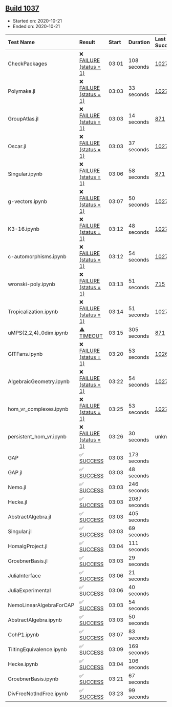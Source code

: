 ## [Build 1037](https://oscarci.mathematik.uni-kl.de/job/oscar-stable/1037/)

* Started on: 2020-10-21
* Ended on: 2020-10-21

| Test Name    | Result | Start | Duration | Last Success | First Failure |
|:-------------|:-------|:------|:---------|:-------------|:--------------|
| CheckPackages | ❌ [FAILURE (status = 1)](https://oscarci.mathematik.uni-kl.de/job/oscar-stable/1037/artifact/logs/build-1037/CheckPackages.log) | 03:01 | 108 seconds | [1027](https://oscarci.mathematik.uni-kl.de/job/oscar-stable/1027/) | [1028](https://oscarci.mathematik.uni-kl.de/job/oscar-stable/1028/) |
| Polymake.jl | ❌ [FAILURE (status = 1)](https://oscarci.mathematik.uni-kl.de/job/oscar-stable/1037/artifact/logs/build-1037/Polymake.jl.log) | 03:03 | 33 seconds | [1027](https://oscarci.mathematik.uni-kl.de/job/oscar-stable/1027/) | [1028](https://oscarci.mathematik.uni-kl.de/job/oscar-stable/1028/) |
| GroupAtlas.jl | ❌ [FAILURE (status = 1)](https://oscarci.mathematik.uni-kl.de/job/oscar-stable/1037/artifact/logs/build-1037/GroupAtlas.jl.log) | 03:03 | 14 seconds | [871](https://oscarci.mathematik.uni-kl.de/job/oscar-stable/871/) | [872](https://oscarci.mathematik.uni-kl.de/job/oscar-stable/872/) |
| Oscar.jl | ❌ [FAILURE (status = 1)](https://oscarci.mathematik.uni-kl.de/job/oscar-stable/1037/artifact/logs/build-1037/Oscar.jl.log) | 03:03 | 37 seconds | [1027](https://oscarci.mathematik.uni-kl.de/job/oscar-stable/1027/) | [1028](https://oscarci.mathematik.uni-kl.de/job/oscar-stable/1028/) |
| Singular.ipynb | ❌ [FAILURE (status = 1)](https://oscarci.mathematik.uni-kl.de/job/oscar-stable/1037/artifact/logs/build-1037/Singular.ipynb.log) | 03:06 | 58 seconds | [871](https://oscarci.mathematik.uni-kl.de/job/oscar-stable/871/) | [872](https://oscarci.mathematik.uni-kl.de/job/oscar-stable/872/) |
| g-vectors.ipynb | ❌ [FAILURE (status = 1)](https://oscarci.mathematik.uni-kl.de/job/oscar-stable/1037/artifact/logs/build-1037/g-vectors.ipynb.log) | 03:07 | 50 seconds | [1027](https://oscarci.mathematik.uni-kl.de/job/oscar-stable/1027/) | [1028](https://oscarci.mathematik.uni-kl.de/job/oscar-stable/1028/) |
| K3-16.ipynb | ❌ [FAILURE (status = 1)](https://oscarci.mathematik.uni-kl.de/job/oscar-stable/1037/artifact/logs/build-1037/K3-16.ipynb.log) | 03:12 | 48 seconds | [1027](https://oscarci.mathematik.uni-kl.de/job/oscar-stable/1027/) | [1028](https://oscarci.mathematik.uni-kl.de/job/oscar-stable/1028/) |
| c-automorphisms.ipynb | ❌ [FAILURE (status = 1)](https://oscarci.mathematik.uni-kl.de/job/oscar-stable/1037/artifact/logs/build-1037/c-automorphisms.ipynb.log) | 03:12 | 54 seconds | [1027](https://oscarci.mathematik.uni-kl.de/job/oscar-stable/1027/) | [1028](https://oscarci.mathematik.uni-kl.de/job/oscar-stable/1028/) |
| wronski-poly.ipynb | ❌ [FAILURE (status = 1)](https://oscarci.mathematik.uni-kl.de/job/oscar-stable/1037/artifact/logs/build-1037/wronski-poly.ipynb.log) | 03:13 | 51 seconds | [715](https://oscarci.mathematik.uni-kl.de/job/oscar-stable/715/) | [716](https://oscarci.mathematik.uni-kl.de/job/oscar-stable/716/) |
| Tropicalization.ipynb | ❌ [FAILURE (status = 1)](https://oscarci.mathematik.uni-kl.de/job/oscar-stable/1037/artifact/logs/build-1037/Tropicalization.ipynb.log) | 03:14 | 51 seconds | [1027](https://oscarci.mathematik.uni-kl.de/job/oscar-stable/1027/) | [1028](https://oscarci.mathematik.uni-kl.de/job/oscar-stable/1028/) |
| uMPS(2,2,4)_0dim.ipynb | ⚠ [TIMEOUT](https://oscarci.mathematik.uni-kl.de/job/oscar-stable/1037/artifact/logs/build-1037/uMPS-2-2-4-_0dim.ipynb.log) | 03:15 | 305 seconds | [871](https://oscarci.mathematik.uni-kl.de/job/oscar-stable/871/) | [872](https://oscarci.mathematik.uni-kl.de/job/oscar-stable/872/) |
| GITFans.ipynb | ❌ [FAILURE (status = 1)](https://oscarci.mathematik.uni-kl.de/job/oscar-stable/1037/artifact/logs/build-1037/GITFans.ipynb.log) | 03:20 | 53 seconds | [1026](https://oscarci.mathematik.uni-kl.de/job/oscar-stable/1026/) | [1027](https://oscarci.mathematik.uni-kl.de/job/oscar-stable/1027/) |
| AlgebraicGeometry.ipynb | ❌ [FAILURE (status = 1)](https://oscarci.mathematik.uni-kl.de/job/oscar-stable/1037/artifact/logs/build-1037/AlgebraicGeometry.ipynb.log) | 03:22 | 54 seconds | [1027](https://oscarci.mathematik.uni-kl.de/job/oscar-stable/1027/) | [1028](https://oscarci.mathematik.uni-kl.de/job/oscar-stable/1028/) |
| hom_vr_complexes.ipynb | ❌ [FAILURE (status = 1)](https://oscarci.mathematik.uni-kl.de/job/oscar-stable/1037/artifact/logs/build-1037/hom_vr_complexes.ipynb.log) | 03:25 | 53 seconds | [1027](https://oscarci.mathematik.uni-kl.de/job/oscar-stable/1027/) | [1028](https://oscarci.mathematik.uni-kl.de/job/oscar-stable/1028/) |
| persistent_hom_vr.ipynb | ❌ [FAILURE (status = 1)](https://oscarci.mathematik.uni-kl.de/job/oscar-stable/1037/artifact/logs/build-1037/persistent_hom_vr.ipynb.log) | 03:26 | 30 seconds | unknown | unknown |
| GAP | ✅ [SUCCESS](https://oscarci.mathematik.uni-kl.de/job/oscar-stable/1037/artifact/logs/build-1037/GAP.log) | 03:03 | 173 seconds |  |  |
| GAP.jl | ✅ [SUCCESS](https://oscarci.mathematik.uni-kl.de/job/oscar-stable/1037/artifact/logs/build-1037/GAP.jl.log) | 03:03 | 48 seconds |  |  |
| Nemo.jl | ✅ [SUCCESS](https://oscarci.mathematik.uni-kl.de/job/oscar-stable/1037/artifact/logs/build-1037/Nemo.jl.log) | 03:03 | 246 seconds |  |  |
| Hecke.jl | ✅ [SUCCESS](https://oscarci.mathematik.uni-kl.de/job/oscar-stable/1037/artifact/logs/build-1037/Hecke.jl.log) | 03:03 | 2087 seconds |  |  |
| AbstractAlgebra.jl | ✅ [SUCCESS](https://oscarci.mathematik.uni-kl.de/job/oscar-stable/1037/artifact/logs/build-1037/AbstractAlgebra.jl.log) | 03:03 | 405 seconds |  |  |
| Singular.jl | ✅ [SUCCESS](https://oscarci.mathematik.uni-kl.de/job/oscar-stable/1037/artifact/logs/build-1037/Singular.jl.log) | 03:03 | 69 seconds |  |  |
| HomalgProject.jl | ✅ [SUCCESS](https://oscarci.mathematik.uni-kl.de/job/oscar-stable/1037/artifact/logs/build-1037/HomalgProject.jl.log) | 03:04 | 111 seconds |  |  |
| GroebnerBasis.jl | ✅ [SUCCESS](https://oscarci.mathematik.uni-kl.de/job/oscar-stable/1037/artifact/logs/build-1037/GroebnerBasis.jl.log) | 03:03 | 29 seconds |  |  |
| JuliaInterface | ✅ [SUCCESS](https://oscarci.mathematik.uni-kl.de/job/oscar-stable/1037/artifact/logs/build-1037/JuliaInterface.log) | 03:06 | 21 seconds |  |  |
| JuliaExperimental | ✅ [SUCCESS](https://oscarci.mathematik.uni-kl.de/job/oscar-stable/1037/artifact/logs/build-1037/JuliaExperimental.log) | 03:06 | 40 seconds |  |  |
| NemoLinearAlgebraForCAP | ✅ [SUCCESS](https://oscarci.mathematik.uni-kl.de/job/oscar-stable/1037/artifact/logs/build-1037/NemoLinearAlgebraForCAP.log) | 03:03 | 54 seconds |  |  |
| AbstractAlgebra.ipynb | ✅ [SUCCESS](https://oscarci.mathematik.uni-kl.de/job/oscar-stable/1037/artifact/logs/build-1037/AbstractAlgebra.ipynb.log) | 03:03 | 50 seconds |  |  |
| CohP1.ipynb | ✅ [SUCCESS](https://oscarci.mathematik.uni-kl.de/job/oscar-stable/1037/artifact/logs/build-1037/CohP1.ipynb.log) | 03:07 | 83 seconds |  |  |
| TiltingEquivalence.ipynb | ✅ [SUCCESS](https://oscarci.mathematik.uni-kl.de/job/oscar-stable/1037/artifact/logs/build-1037/TiltingEquivalence.ipynb.log) | 03:09 | 169 seconds |  |  |
| Hecke.ipynb | ✅ [SUCCESS](https://oscarci.mathematik.uni-kl.de/job/oscar-stable/1037/artifact/logs/build-1037/Hecke.ipynb.log) | 03:04 | 106 seconds |  |  |
| GroebnerBasis.ipynb | ✅ [SUCCESS](https://oscarci.mathematik.uni-kl.de/job/oscar-stable/1037/artifact/logs/build-1037/GroebnerBasis.ipynb.log) | 03:21 | 67 seconds |  |  |
| DivFreeNotIndFree.ipynb | ✅ [SUCCESS](https://oscarci.mathematik.uni-kl.de/job/oscar-stable/1037/artifact/logs/build-1037/DivFreeNotIndFree.ipynb.log) | 03:23 | 99 seconds |  |  |
